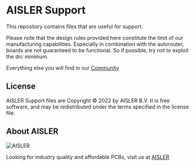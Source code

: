 # AISLER Support

This repository contains files that are useful for support.

Please note that the design rules provided here constitute the limit of our manufacturing capabilities.
Especially in combination with the autorouter, boards are not guaranteed to be functional. So if possible, try not to exploit the drc minimum. 

Everything else you will find in our [Community]([https://aisler.community/](https://aisler.community/c/knowledge-base/14))


## License

AISLER Support files are Copyright © 2022 by AISLER B.V. It is free software, and may be
redistributed under the terms specified in the license file.

## About AISLER

![AISLER](https://aisler.net/logos/logo_medium.png)

Looking for industry quality and affordable PCBs, visit us at [AISLER](https://aisler.net)

